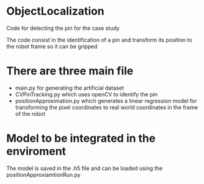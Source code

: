 # ObjectLocalization
Code for detecting the pin for the case study

The code consist in the identification of a pin and transform its position to the robot frame so it can be gripped

# There are three main file

- main.py for generating the artificial dataset 
- CVPinTracking.py which uses openCV to identify the pin
- positionApproximation.py which generates a linear regression model for transforming the pixel coordinates to real world coordinates in the frame of the robot

# Model to be integrated in the enviroment

The model is saved in the .h5 file and can be loaded using the positionApproxiamtionRun.py
